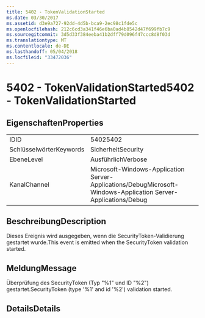 ```yaml
---
title: 5402 - TokenValidationStarted
ms.date: 03/30/2017
ms.assetid: d3e9a727-92dd-4d5b-bca9-2ec98c1fde5c
ms.openlocfilehash: 212c6cd3a341f46e6ba0ad4b8542d47f699fb7c9
ms.sourcegitcommit: 3d5d33f384eeba41b2dff79d096f47ccc8d8f03d
ms.translationtype: MT
ms.contentlocale: de-DE
ms.lasthandoff: 05/04/2018
ms.locfileid: "33472036"
---
```

# <a name="5402---tokenvalidationstarted"></a><span data-ttu-id="69cd8-102">5402 - TokenValidationStarted</span><span class="sxs-lookup"><span data-stu-id="69cd8-102">5402 - TokenValidationStarted</span></span>
## <a name="properties"></a><span data-ttu-id="69cd8-103">Eigenschaften</span><span class="sxs-lookup"><span data-stu-id="69cd8-103">Properties</span></span>  
  
|||  
|-|-|  
|<span data-ttu-id="69cd8-104">ID</span><span class="sxs-lookup"><span data-stu-id="69cd8-104">ID</span></span>|<span data-ttu-id="69cd8-105">5402</span><span class="sxs-lookup"><span data-stu-id="69cd8-105">5402</span></span>|  
|<span data-ttu-id="69cd8-106">Schlüsselwörter</span><span class="sxs-lookup"><span data-stu-id="69cd8-106">Keywords</span></span>|<span data-ttu-id="69cd8-107">Sicherheit</span><span class="sxs-lookup"><span data-stu-id="69cd8-107">Security</span></span>|  
|<span data-ttu-id="69cd8-108">Ebene</span><span class="sxs-lookup"><span data-stu-id="69cd8-108">Level</span></span>|<span data-ttu-id="69cd8-109">Ausführlich</span><span class="sxs-lookup"><span data-stu-id="69cd8-109">Verbose</span></span>|  
|<span data-ttu-id="69cd8-110">Kanal</span><span class="sxs-lookup"><span data-stu-id="69cd8-110">Channel</span></span>|<span data-ttu-id="69cd8-111">Microsoft-Windows-Application Server-Applications/Debug</span><span class="sxs-lookup"><span data-stu-id="69cd8-111">Microsoft-Windows-Application Server-Applications/Debug</span></span>|  
  
## <a name="description"></a><span data-ttu-id="69cd8-112">Beschreibung</span><span class="sxs-lookup"><span data-stu-id="69cd8-112">Description</span></span>  
 <span data-ttu-id="69cd8-113">Dieses Ereignis wird ausgegeben, wenn die SecurityToken-Validierung gestartet wurde.</span><span class="sxs-lookup"><span data-stu-id="69cd8-113">This event is emitted when the SecurityToken validation started.</span></span>  
  
## <a name="message"></a><span data-ttu-id="69cd8-114">Meldung</span><span class="sxs-lookup"><span data-stu-id="69cd8-114">Message</span></span>  
 <span data-ttu-id="69cd8-115">Überprüfung des SecurityToken (Typ "%1" und ID "%2") gestartet.</span><span class="sxs-lookup"><span data-stu-id="69cd8-115">SecurityToken (type '%1' and id '%2') validation started.</span></span>  
  
## <a name="details"></a><span data-ttu-id="69cd8-116">Details</span><span class="sxs-lookup"><span data-stu-id="69cd8-116">Details</span></span>
